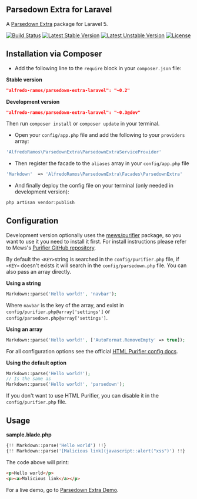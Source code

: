 ## Parsedown Extra for Laravel
A [Parsedown Extra](https://github.com/erusev/parsedown-extra) package for Laravel 5.

[![Build Status](https://img.shields.io/travis/AlfredoRamos/parsedown-extra-laravel/master.svg?style=flat-square)](https://travis-ci.org/AlfredoRamos/parsedown-extra-laravel) [![Latest Stable Version](https://img.shields.io/github/tag/AlfredoRamos/parsedown-extra-laravel.svg?style=flat-square&label=stable)](https://github.com/AlfredoRamos/parsedown-extra-laravel/releases) [![Latest Unstable Version](https://img.shields.io/packagist/vpre/alfredo-ramos/parsedown-extra-laravel.svg?style=flat-square&label=unstable)](https://packagist.org/packages/alfredo-ramos/parsedown-extra-laravel) [![License](https://img.shields.io/packagist/l/alfredo-ramos/parsedown-extra-laravel.svg?style=flat-square)](https://packagist.org/packages/alfredo-ramos/parsedown-extra-laravel)

## Installation via Composer
* Add the following line to the ```require``` block in your ```composer.json``` file:

**Stable version**
```json
"alfredo-ramos/parsedown-extra-laravel": "~0.2"
```

**Development version**
```json
"alfredo-ramos/parsedown-extra-laravel": "~0.3@dev"
```

Then run ```composer install``` or ```composer update``` in your terminal.

* Open your ```config/app.php``` file and add the following to your ```providers``` array:

```php
'AlfredoRamos\ParsedownExtra\ParsedownExtraServiceProvider'
```

* Then register the facade to the ```aliases``` array in your ```config/app.php``` file

```php
'Markdown'  => 'AlfredoRamos\ParsedownExtra\Facades\ParsedownExtra'
```

* And finally deploy the config file on your terminal (only needed in development version):
```bash
php artisan vendor:publish
```

## Configuration
Development version optionally uses the [mews/purifier](https://packagist.org/packages/mews/purifier) package, so you want to use it you need to install it first. For install instructions please refer to Mews's [Purifier GitHub repository](https://github.com/mewebstudio/Purifier).

By default the ```<KEY>```string is searched in the ```config/purifier.php``` file, if ```<KEY>``` doesn't exists it will search in the ```config/parsedown.php``` file. You can also pass an array directly.

**Using a string**
```php
Markdown::parse('Hello world!', 'navbar');
```

Where ```navbar``` is the key of the array, and exist in ```config/purifier.php@array['settings']``` or ```config/parsedown.php@array['settings']```.

**Using an array**
```php
Markdown::parse('Hello world!', ['AutoFormat.RemoveEmpty' => true]);
```

For all configuration options see the official [HTML Purifier config docs](http://htmlpurifier.org/live/configdoc/plain.html).

**Using the default option**
```php
Markdown::parse('Hello world!');
// Is the same as
Markdown::parse('Hello world!', 'parsedown');
```

If you don't want to use HTML Purifier, you can disable it in the ```config/purifier.php``` file.

## Usage

**sample.blade.php**
```php
{!! Markdown::parse('Hello world') !!}
{!! Markdown::parse('[Malicious link](javascript::alert("xss")') !!}
```

The code above will print:

```html
<p>Hello world</p>
<p><a>Malicious link</a></p>
```

For a live demo, go to [Parsedown Extra Demo](http://parsedown.org/extra/).